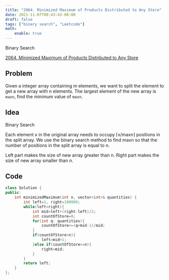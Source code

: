 ```yaml
---
title: "2064. Minimized Maximum of Products Distributed to Any Store"
date: 2021-11-07T08:43:43-08:00
draft: false
tags: ["binary search", "Leetcode"]
math:
    enable: true
---
```

Binary Search
<!--more-->
[2064. Minimized Maximum of Products Distributed to Any Store](https://leetcode.com/problems/minimized-maximum-of-products-distributed-to-any-store/)
## Problem
Given a integer array containing m elements, we want to split the element to get a new array with n elements. The largest element of the new array is `maxn`, find the minimum value of `maxn`.

## Idea
Binary Search

Each element x in the original array needs to occupy $\lceil$x/maxn$\rceil$ positions in the split array. We use the binary search method to find maxn so that the number of positions in the split array is equal to n.

Left part makes the size of new array greater than n. Right part makes the size of new array smaller than n.

## Code
```C++
class Solution {
public:
    int minimizedMaximum(int n, vector<int>& quantities) {
        int left=1, right=100000;
        while(left<right){
            int mid=left+(right-left)/2;
            int countOfStore=0;
            for(int q: quantities){
                countOfStore+=(q+mid-1)/mid;
            }
            if(countOfStore>n){
                left=mid+1;
            }else if(countOfStore<=n){
                right=mid;
            }
        }
        return left;
    }
};
```